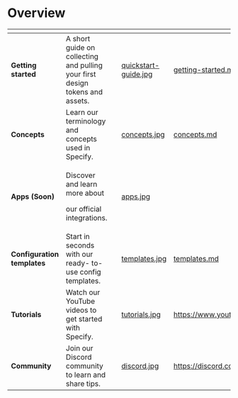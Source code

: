 # Overview

<table data-view="cards"><thead><tr><th></th><th></th><th data-hidden></th><th data-hidden data-card-cover data-type="files"></th><th data-hidden data-card-target data-type="content-ref"></th></tr></thead><tbody><tr><td><strong>Getting started</strong></td><td>A short guide on collecting and pulling your first design tokens and assets.</td><td></td><td><a href=".gitbook/assets/quickstart-guide.jpg">quickstart-guide.jpg</a></td><td><a href="getting-started/getting-started.md">getting-started.md</a></td></tr><tr><td><strong>Concepts</strong></td><td>Learn our terminology and concepts used in Specify.</td><td></td><td><a href=".gitbook/assets/concepts.jpg">concepts.jpg</a></td><td><a href="getting-started/concepts.md">concepts.md</a></td></tr><tr><td><strong>Apps (Soon)</strong></td><td><p>Discover and learn more about</p><p>our official integrations.</p></td><td></td><td><a href=".gitbook/assets/apps.jpg">apps.jpg</a></td><td></td></tr><tr><td><strong>Configuration templates</strong></td><td>Start in seconds with our ready- to-use config templates.</td><td></td><td><a href=".gitbook/assets/templates.jpg">templates.jpg</a></td><td><a href="usage/templates.md">templates.md</a></td></tr><tr><td><strong>Tutorials</strong></td><td>Watch our YouTube videos to get started with Specify.</td><td></td><td><a href=".gitbook/assets/tutorials.jpg">tutorials.jpg</a></td><td><a href="https://www.youtube.com/@specify7350">https://www.youtube.com/@specify7350</a></td></tr><tr><td><strong>Community</strong></td><td>Join our Discord community to learn and share tips.</td><td></td><td><a href=".gitbook/assets/discord.jpg">discord.jpg</a></td><td><a href="https://discord.com/invite/vMkDk4CbG4">https://discord.com/invite/vMkDk4CbG4</a></td></tr></tbody></table>